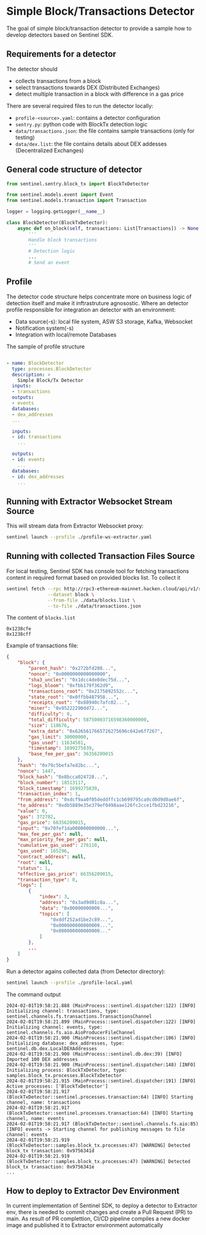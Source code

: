 # Simple Block/Transactions Detector

The goal of simple block/transaction detector to provide a sample how to develop detectors based on Sentinel SDK.

## Requirements for a detector

The detector should 
- collects transactions from a block
- select transactions towards DEX (Distributed Exchanges)
- detect multiple transaction in a block with difference in a gas price 

There are several required files to run the detector locally:
- `profile-<source>.yaml`: contains a detector configuration
- `sentry.py`: python code with BlockTx detection logic
- `data/transactions.json`: the file contains sample transactions (only for testing)
- `data/dex.list`: the file contains details about DEX addesses (Decentralized Exchanges)


## General code structure of detector

```python
from sentinel.sentry.block_tx import BlockTxDetector

from sentinel.models.event import Event
from sentinel.models.transaction import Transaction

logger = logging.getLogger(__name__)

class BlockDetector(BlockTxDetector):
    async def on_block(self, transactions: List[Transactions]) -> None:
        '''
        Handle block transactions
        '''
        # Detection logic
        ...
        # Send an event
```

## Profile

The detector code structure helps concentrate more on business logic of detection itself and make it inftrastruture agnosostic. Where an detector profile responsible for integration an detector with an environment:
- Data source(-s): local file system, ASW S3 storage, Kafka, Websocket
- Notification system(-s)
- Integration with local/remote Databases


The sample of profile structure
```yaml

- name: BlockDetector
  type: processes.BlockDetector
  description: >
    Simple Block/Tx Detector
  inputs:
  - transactions
  outputs:
  - events
  databases:
  - dex_addresses
  ...

  inputs:
  - id: transactions
    ...

  outputs:
  - id: events
    ...
  databases:
  - id: dex_addresses
    ...
```

## Running with Extractor Websocket Stream Source

This will stream data from Extractor Websocket proxy:

```sh
sentinel launch --profile ./profile-ws-extractor.yaml
```


## Running with collected Transaction Files Source 

For local testing, Sentinel SDK has console tool for fetching transactions content in required format based on provided blocks list. To collect it

```sh
sentinel fetch --rpc http://rpc3-ethereum-mainnet.hacken.cloud/api/v1/rpc3 \
               --dataset block \
               --from-file ./data/blocks.list \
               --to-file ./data/transactions.json
```

The content of `blocks.list`
```
0x1238cfe
0x1238cff
```

Example of transactions file:

```json
{
    "block": {
        "parent_hash": "0x272bfd208...",
        "nonce": "0x0000000000000000",
        "sha3_uncles": "0x1dcc4de8dec75d...",
        "logs_bloom": "0xfbb179f362d9",
        "transactions_root": "0x2175892552c...",
        "state_root": "0x0ffbb487958...",
        "receipts_root": "0x88940c7afc02...",
        "miner": "0x95222290dd72...",
        "difficulty": 0,
        "total_difficulty": 58750003716598360000000,
        "size": 118676,
        "extra_data": "0x6265617665726275696c642e6f7267",
        "gas_limit": 30000000,
        "gas_used": 11634581,
        "timestamp": 1699275839,
        "base_fee_per_gas": 36356209015
    },
    "hash": "0x79c5befa7ed2bc...",
    "nonce": 1447,
    "block_hash": "0x8bcca024728...",
    "block_number": 18513117,
    "block_timestamp": 1699275839,
    "transaction_index": 1,
    "from_address": "0xdcf9aa0f05deddffc1cb699795ca9cd0d9d0ae6f",
    "to_address": "0xdb5889e35e379ef0498aae126fc2cce1fbd23216",
    "value": 0,
    "gas": 372702,
    "gas_price": 66356209015,
    "input": "0x70fef1da000000000000...",
    "max_fee_per_gas": null,
    "max_priority_fee_per_gas": null,
    "cumulative_gas_used": 276110,
    "gas_used": 165296,
    "contract_address": null,
    "root": null,
    "status": 1,
    "effective_gas_price": 66356209015,
    "transaction_type": 0,
    "logs": [
        {
            "index": 3,
            "address": "0x3ad9d01c8a...",
            "data": "0x00000000000...",
            "topics": [
                "0xddf252ad1be2c89...",
                "0x000000000000000...",
                "0x000000000000000..."
            ]
        },
        ...
    ]
}

```

Run a detector agains collected data (from Detector directory):

```sh
sentinel launch --profile ./profile-local.yaml
```

The command output
```
2024-02-01T19:58:21.888 (MainProcess::sentinel.dispatcher:122) [INFO] Initializing channel: transactions, type: sentinel.channels.fs.transactions.TransactionsChannel
2024-02-01T19:58:21.899 (MainProcess::sentinel.dispatcher:122) [INFO] Initializing channel: events, type: sentinel.channels.fs.aio.AioProducerFileChannel
2024-02-01T19:58:21.900 (MainProcess::sentinel.dispatcher:106) [INFO] Initializing database: dex_addresses, type: sentinel.db.dex.LocalDEXAddresses
2024-02-01T19:58:21.900 (MainProcess::sentinel.db.dex:39) [INFO] Imported 100 DEX addresses
2024-02-01T19:58:21.900 (MainProcess::sentinel.dispatcher:148) [INFO] Initializing process: BlockTxDetector, type: samples.block_tx.processes.BlockTxDetector
2024-02-01T19:58:21.915 (MainProcess::sentinel.dispatcher:191) [INFO] Active processes: ['BlockTxDetector']
2024-02-01T19:58:21.917 (BlockTxDetector::sentinel.processes.transaction:64) [INFO] Starting channel, name: transactions
2024-02-01T19:58:21.917 (BlockTxDetector::sentinel.processes.transaction:64) [INFO] Starting channel, name: events
2024-02-01T19:58:21.917 (BlockTxDetector::sentinel.channels.fs.aio:85) [INFO] events -> Starting channel for publishing messages to file channel: events
2024-02-01T19:58:21.919 (BlockTxDetector::samples.block_tx.processes:47) [WARNING] Detected block_tx transaction: 0x9756341d
2024-02-01T19:58:21.919 (BlockTxDetector::samples.block_tx.processes:47) [WARNING] Detected block_tx transaction: 0x9756341e
...
```

## How to deploy to Extractor Dev Environment

In current implementation of Sentinel SDK, to deploy a detector to Extractor env, there is needed to commit changes and create a Pull Request (PR) to main. As result of PR complettion, CI/CD pipeline compiles a new docker image and published it to Extractor environment automatically

